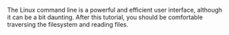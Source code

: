 The Linux command line is a powerful and efficient user interface, although it can be a bit daunting. After this tutorial, you should be comfortable traversing the filesystem and reading files.
